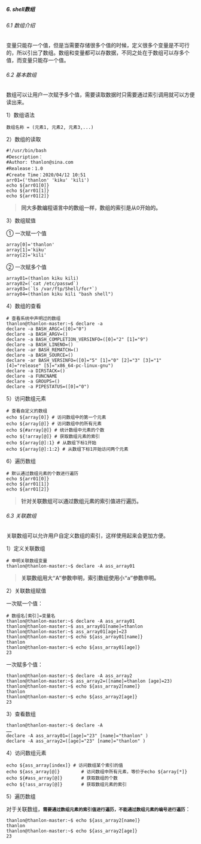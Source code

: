 ##### 6. shell数组
###### 6.1 数组介绍
变量只能存一个值，但是当需要存储很多个值的时候，定义很多个变量是不可行的，所以引出了数组。数组和变量都可以存数据，不同之处在于数组可以存多个值，而变量只能存一个值。
###### 6.2 基本数组
数组可以让用户一次赋予多个值，需要读取数据时只需要通过索引调用就可以方便读出来。

1）数组语法
```shell
数组名称 = (元素1, 元素2, 元素3,...)
```
2）数组的读取
```shell
#!/usr/bin/bash
#Description：
#Author: thanlon@sina.com
#Realease：1.0
#Create Time：2020/04/12 10:51
arr01=('thanlon' 'kiku' 'kili')
echo ${arr01[0]}
echo ${arr01[1]}
echo ${arr01[2]}
```
>**同大多数编程语言中的数组一样，数组的索引是从0开始的。**

3）数组赋值

① 一次赋一个值
```shell
array[0]='thanlon'
array[1]='kiku'
array[2]='kili'
```
② 一次赋多个值
```shell
array01=(thanlon kiku kili)
array02=(`cat /etc/passwd`)
array03=(`ls /var/ftp/Shell/for*`)
array04=(thanlon kiku kili "bash shell")
```
4）数组的查看
```shell
# 查看系统中声明过的数组
thanlon@thanlon-master:~$ declare -a
declare -a BASH_ARGC=([0]="0")
declare -a BASH_ARGV=()
declare -a BASH_COMPLETION_VERSINFO=([0]="2" [1]="9")
declare -a BASH_LINENO=()
declare -ar BASH_REMATCH=()
declare -a BASH_SOURCE=()
declare -ar BASH_VERSINFO=([0]="5" [1]="0" [2]="3" [3]="1" [4]="release" [5]="x86_64-pc-linux-gnu")
declare -a DIRSTACK=()
declare -a FUNCNAME
declare -a GROUPS=()
declare -a PIPESTATUS=([0]="0")
```
5）访问数组元素
```shell
# 查看自定义的数组
echo ${array[0]} # 访问数组中的第一个元素
echo ${array[@]} # 访问数组中的所有元素
echo ${#array[@]} # 统计数组中元素的个数
echo ${!array[@]} # 获取数组元素的索引
echo ${array[@]:1} # 从数组下标1开始
echo ${array[@]:1:2} # 从数组下标1开始访问两个元素
```
6）遍历数组
```shell
# 默认通过数组元素的个数进行遍历
echo ${arr01[0]}
echo ${arr01[1]}
echo ${arr01[2]}
```
>**针对关联数组可以通过数组元素的索引值进行遍历。**
###### 6.3 关联数组
关联数组可以允许用户自定义数组的索引，这样使用起来会更加方便。

1）定义关联数组
```shell
# 申明关联数组变量
thanlon@thanlon-master:~$ declare -A ass_array01
```
>**关联数组用大“A”参数申明，索引数组使用小“a”参数申明。**

2）关联数组赋值

一次赋一个值：
```shell
# 数组名[索引]=变量名
thanlon@thanlon-master:~$ declare -A ass_array01
thanlon@thanlon-master:~$ ass_array01[name]=thanlon
thanlon@thanlon-master:~$ ass_array01[age]=23
thanlon@thanlon-master:~$ echo ${ass_array01[name]}
thanlon
thanlon@thanlon-master:~$ echo ${ass_array01[age]}
23
```
一次赋多个值：
```shell
thanlon@thanlon-master:~$ declare -A ass_array2
thanlon@thanlon-master:~$ ass_array2=([name]=thanlon [age]=23)
thanlon@thanlon-master:~$ echo ${ass_array2[name]}
thanlon
thanlon@thanlon-master:~$ echo ${ass_array2[age]}
23
```
3）查看数组
```shell
thanlon@thanlon-master:~$ declare -A
……
declare -A ass_array01=([age]="23" [name]="thanlon" )
declare -A ass_array2=([age]="23" [name]="thanlon" )
```
4）访问数组元素
```shell
echo ${ass_array[index]} # 访问数组某个索引的值
echo ${ass_array[@]} 		# 访问数组中所有元素，等价于echo ${array[*]}
echo ${#ass_array[@]} 		# 获取数组的个数
echo ${!ass_array[@]} 		# 获取数组元素的索引
```
5）遍历数组

对于关联数组，**`需要通过数组元素的索引值进行遍历，不能通过数组元素的编号进行遍历`**：
```shell
thanlon@thanlon-master:~$ echo ${ass_array2[name]}
thanlon
thanlon@thanlon-master:~$ echo ${ass_array2[age]}
23
```